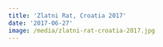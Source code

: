 ```yaml
---
title: 'Zlatni Rat, Croatia 2017'
date: '2017-06-27'
image: /media/zlatni-rat-croatia-2017.jpg
---
```


